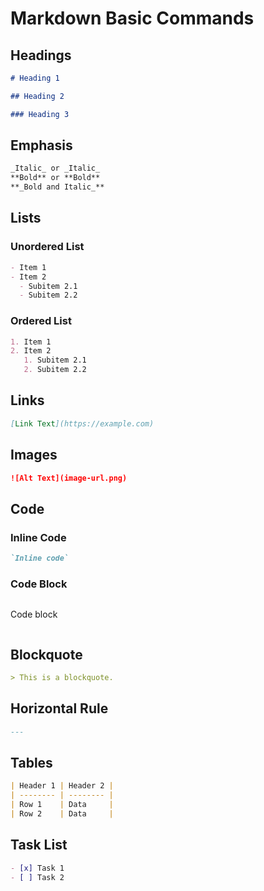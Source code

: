 # Markdown Basic Commands

## Headings

```markdown
# Heading 1

## Heading 2

### Heading 3
```

## Emphasis

```markdown
_Italic_ or _Italic_
**Bold** or **Bold**
**_Bold and Italic_**
```

## Lists

### Unordered List

```markdown
- Item 1
- Item 2
  - Subitem 2.1
  - Subitem 2.2
```

### Ordered List

```markdown
1. Item 1
2. Item 2
   1. Subitem 2.1
   2. Subitem 2.2
```

## Links

```markdown
[Link Text](https://example.com)
```

## Images

```markdown
![Alt Text](image-url.png)
```

## Code

### Inline Code

```markdown
`Inline code`
```

### Code Block

```markdown

```

Code block

```

```

## Blockquote

```markdown
> This is a blockquote.
```

## Horizontal Rule

```markdown
---
```

## Tables

```markdown
| Header 1 | Header 2 |
| -------- | -------- |
| Row 1    | Data     |
| Row 2    | Data     |
```

## Task List

```markdown
- [x] Task 1
- [ ] Task 2
```
